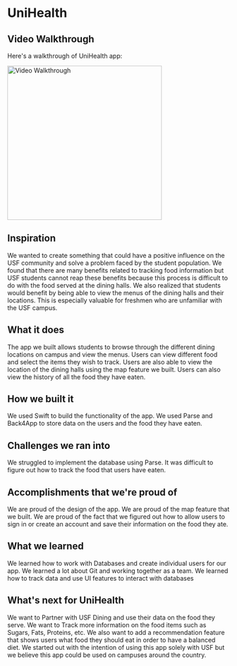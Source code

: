 # UniHealth

## Video Walkthrough

Here's a walkthrough of UniHealth app:

<img src='https://github.com/khamitov527/UniHealth/blob/main/unihealth.gif' title='Video Walkthrough' width='350' alt='Video Walkthrough' />


## Inspiration
We wanted to create something that could have a positive influence on the USF community and solve a problem faced by the student population. We found that there are many benefits related to tracking food information but USF students cannot reap these benefits because this process is difficult to do with the food served at the dining halls. We also realized that students would benefit by being able to view the menus of the dining halls and their locations. This is especially valuable for freshmen who are unfamiliar with the USF campus.

## What it does
The app we built allows students to browse through the different dining locations on campus and view the menus. Users can view different food and select the items they wish to track. Users are also able to view the location of the dining halls using the map feature we built. Users can also view the history of all the food they have eaten.

## How we built it
We used Swift to build the functionality of the app. We used Parse and Back4App to store data on the users and the food they have eaten.

## Challenges we ran into
We struggled to implement the database using Parse. It was difficult to figure out how to track the food that users have eaten.

## Accomplishments that we're proud of
We are proud of the design of the app. We are proud of the map feature that we built. We are proud of the fact that we figured out how to allow users to sign in or create an account and save their information on the food they ate.

## What we learned
We learned how to work with Databases and create individual users for our app. We learned a lot about Git and working together as a team. We learned how to track data and use UI features to interact with databases

## What's next for UniHealth
We want to Partner with USF Dining and use their data on the food they serve. We want to Track more information on the food items such as Sugars, Fats, Proteins, etc. We also want to add a recommendation feature that shows users what food they should eat in order to have a balanced diet. We started out with the intention of using this app solely with USF but we believe this app could be used on campuses around the country.



